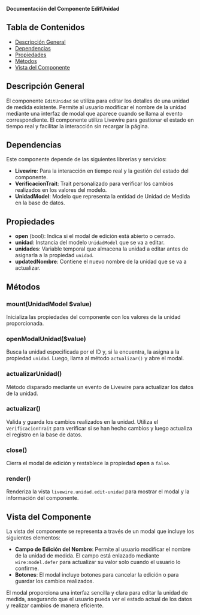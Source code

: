 **Documentación del Componente EditUnidad**

## Tabla de Contenidos
- [Descripción General](#descripción-general)
- [Dependencias](#dependencias)
- [Propiedades](#propiedades)
- [Métodos](#métodos)
- [Vista del Componente](#vista-del-componente)

## Descripción General
El componente `EditUnidad` se utiliza para editar los detalles de una unidad de medida existente. Permite al usuario modificar el nombre de la unidad mediante una interfaz de modal que aparece cuando se llama al evento correspondiente. El componente utiliza Livewire para gestionar el estado en tiempo real y facilitar la interacción sin recargar la página.

## Dependencias
Este componente depende de las siguientes librerías y servicios:
- **Livewire**: Para la interacción en tiempo real y la gestión del estado del componente.
- **VerificacionTrait**: Trait personalizado para verificar los cambios realizados en los valores del modelo.
- **UnidadModel**: Modelo que representa la entidad de Unidad de Medida en la base de datos.

## Propiedades
- **open** (bool): Indica si el modal de edición está abierto o cerrado.
- **unidad**: Instancia del modelo `UnidadModel` que se va a editar.
- **unidades**: Variable temporal que almacena la unidad a editar antes de asignarla a la propiedad `unidad`.
- **updatedNombre**: Contiene el nuevo nombre de la unidad que se va a actualizar.

## Métodos
### mount(UnidadModel \$value)
Inicializa las propiedades del componente con los valores de la unidad proporcionada.

### openModalUnidad(\$value)
Busca la unidad especificada por el ID y, si la encuentra, la asigna a la propiedad `unidad`. Luego, llama al método `actualizar()` y abre el modal.

### actualizarUnidad()
Método disparado mediante un evento de Livewire para actualizar los datos de la unidad.

### actualizar()
Valida y guarda los cambios realizados en la unidad. Utiliza el `VerificacionTrait` para verificar si se han hecho cambios y luego actualiza el registro en la base de datos.

### close()
Cierra el modal de edición y restablece la propiedad **open** a `false`.

### render()
Renderiza la vista `livewire.unidad.edit-unidad` para mostrar el modal y la información del componente.

## Vista del Componente
La vista del componente se representa a través de un modal que incluye los siguientes elementos:
- **Campo de Edición del Nombre**: Permite al usuario modificar el nombre de la unidad de medida. El campo está enlazado mediante `wire:model.defer` para actualizar su valor solo cuando el usuario lo confirme.
- **Botones**: El modal incluye botones para cancelar la edición o para guardar los cambios realizados.

El modal proporciona una interfaz sencilla y clara para editar la unidad de medida, asegurando que el usuario pueda ver el estado actual de los datos y realizar cambios de manera eficiente.

